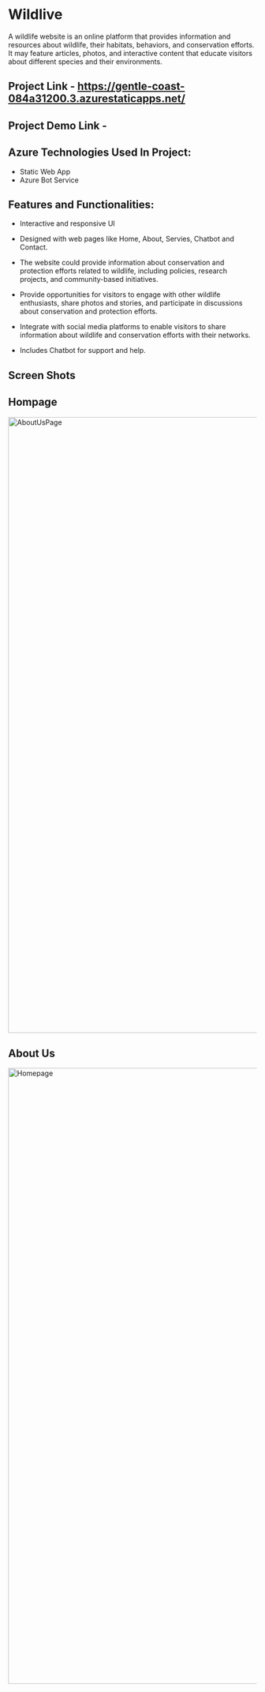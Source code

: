 # Wildlive

A wildlife website is an online platform that provides information and resources about wildlife, their habitats, behaviors, and conservation efforts. It may feature articles, photos, and interactive content that educate visitors about different species and their environments.

## Project Link - https://gentle-coast-084a31200.3.azurestaticapps.net/

## Project Demo Link - 

## Azure Technologies Used In Project:
- Static Web App
- Azure Bot Service


## Features and Functionalities:

- Interactive and responsive UI

- Designed with web pages like Home, About, Servies, Chatbot and Contact.

- The website could provide information about conservation and protection efforts related to wildlife, including policies, research projects, and community-based initiatives.

- Provide opportunities for visitors to engage with other wildlife enthusiasts, share photos and stories, and participate in discussions about conservation and protection efforts.

- Integrate with social media platforms to enable visitors to share information about wildlife and conservation efforts with their networks.

- Includes Chatbot for support and help.

## Screen Shots

## Hompage
<img width="1248" alt="AboutUsPage" src="https://user-images.githubusercontent.com/124880313/236374000-9f830a24-7396-4d3a-8b47-fbf161233a18.png">


## About Us
<img width="1248" alt="Homepage" src="https://user-images.githubusercontent.com/124880313/236373610-9639cfc2-bb21-4478-b674-06ac2594b820.png">


